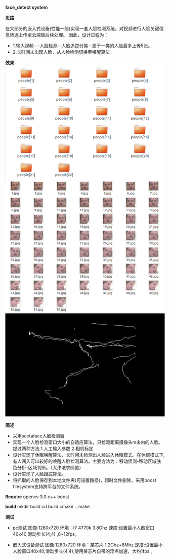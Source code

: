 **face_detect system**
 
 **思路**
 
  在大部分的嵌入式设备(性能一般)实现一套人脸检测系统，对视频进行人脸关键信息筛选上传至云端做后续处理。
   因此，设计过程为：
   
   - 1.输入视频---人脸检测--人脸追踪分类--属于一类的人脸最多上传5张。
   - 2.长时间未出现人脸，从人脸检测切换至唤醒算法。
                                          
 **效果**
 ![本地保存人数](./img/1.png)
 ![抓取的面部](./img/2.png)
 ![](./img/3.png)
 
**简述**

  - 采用seetaface人脸检测器
  -  实现一个人脸检测窗口大小的自适应算法，只检测距离摄像头m米内的人脸。提过两种方法 1.人工输入参数  2.相机标定
  - 设计实现了休眠唤醒算法，长时间未检测出人脸进入休眠模式。在休眠模式下,有人闯入可以较好的唤醒人脸检测算法。主要方法为：移动侦测-移动区域肤色分析-区域判断。（大津法求阈值）
  -  设计实现了人脸跟踪算法。
  - 将抓取的人脸保存到本地文件夹(可设置路径)，超时文件删除。采用boost filesystem支持跨平台的文件系统。
  
  **Require**
   opencv 3.0 
   c++  boost 
    
    
   **build**
   mkdir build
   cd build 
   cmake .. 
    make
    
    
 **测试**
 
   - pc测试 
   图像:1280x720
   环境：i7 4770k 3.8Ghz
    速度:设置最小人脸窗口40x40,滑动步长(4,4) ,8~12fps。
    
   - 嵌入式设备测试
  图像:1280x720
环境：某芯片 1.2Ghz+8Mhz
速度:设置最小人脸窗口40x40,滑动步长(4,4),使用某芯片自带的浮点加速，大约1fps 。

